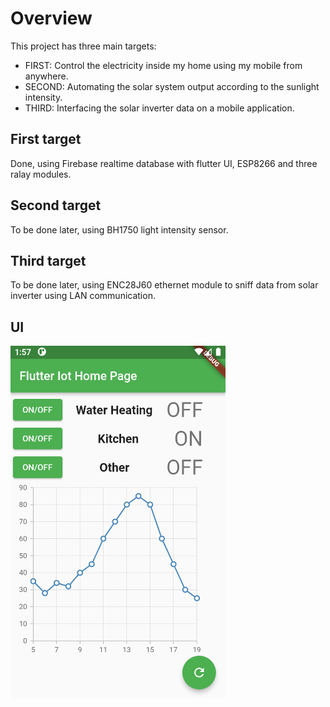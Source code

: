# Overview

This project has three main targets:
* FIRST: Control the electricity inside my home using my mobile from anywhere.
* SECOND: Automating the solar system output according to the sunlight intensity.
* THIRD: Interfacing the solar inverter data on a mobile application.

## First target
Done, using Firebase realtime database with flutter UI, ESP8266 and three ralay modules.

## Second target
To be done later, using BH1750 light intensity sensor.

## Third target
To be done later, using ENC28J60 ethernet module to sniff data from solar inverter using LAN communication.

## UI
![Capture](assets/Capture.PNG)
